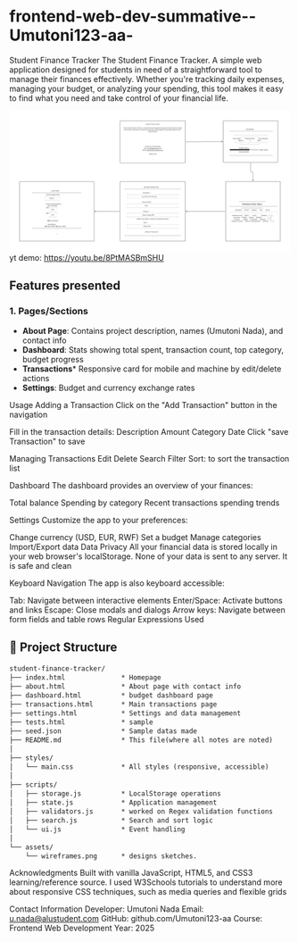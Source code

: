 # frontend-web-dev-summative--Umutoni123-aa-

Student Finance Tracker
The Student Finance Tracker. A simple web application designed for students in need of a straightforward tool to manage their finances effectively. Whether you're tracking daily expenses, managing your budget, or analyzing your spending, this tool makes it easy to find what you need and take control of your financial life.

![alt text](wireframes.png)
yt demo:  https://youtu.be/8PtMASBmSHU
## Features presented

### 1. **Pages/Sections**

- **About Page**: Contains project description, names (Umutoni Nada), and contact info
- **Dashboard**: Stats showing total spent, transaction count, top category, budget progress
- **Transactions***  Responsive card for mobile and machine by edit/delete actions
- **Settings**: Budget and currency exchange rates


Usage
Adding a Transaction
Click on the "Add Transaction" button in the navigation

Fill in the transaction details:
Description
Amount 
Category 
Date 
Click "save Transaction" to save

Managing Transactions
Edit
Delete
Search
Filter
Sort: to sort the transaction list

Dashboard
The dashboard provides an overview of your finances:

Total balance
Spending by category
Recent transactions
 spending trends

Settings
Customize the app to your preferences:

Change currency (USD, EUR, RWF)
Set a budget
Manage categories
Import/Export data
Data Privacy
All your financial data is stored locally in your web browser's localStorage. None of your data is sent to any server. It is safe and clean

Keyboard Navigation
The app is also keyboard accessible:

Tab: Navigate between interactive elements
Enter/Space: Activate buttons and links
Escape: Close modals and dialogs
Arrow keys: Navigate between form fields and table rows
Regular Expressions Used

## 📁 Project Structure

```
student-finance-tracker/
├── index.html              * Homepage
├── about.html              * About page with contact info
├── dashboard.html          * budget dashboard page
├── transactions.html       * Main transactions page
├── settings.html           * Settings and data management
├── tests.html              * sample 
├── seed.json               * Sample datas made
├── README.md               * This file(where all notes are noted)
│
├── styles/
│   └── main.css            * All styles (responsive, accessible)
│
├── scripts/
│   ├── storage.js          * LocalStorage operations
│   ├── state.js            * Application management
│   ├── validators.js       * worked on Regex validation functions
│   ├── search.js           * Search and sort logic
│   └── ui.js               * Event handling
│
└── assets/
    └── wireframes.png      * designs sketches.
```

Acknowledgments
Built with vanilla JavaScript, HTML5, and CSS3
learning/reference source.
I used W3Schools tutorials to understand more about responsive CSS techniques, such as media queries and flexible grids

Contact Information
Developer: Umutoni Nada
Email: u.nada@alustudent.com
GitHub: github.com/Umutoni123-aa
Course: Frontend Web Development
Year: 2025
